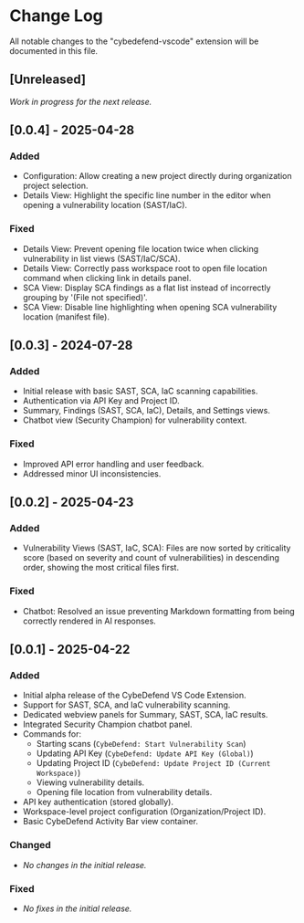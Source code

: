 # Change Log

All notable changes to the "cybedefend-vscode" extension will be documented in this file.

## [Unreleased]

*Work in progress for the next release.*

## [0.0.4] - 2025-04-28

### Added
- Configuration: Allow creating a new project directly during organization project selection.
- Details View: Highlight the specific line number in the editor when opening a vulnerability location (SAST/IaC).

### Fixed
- Details View: Prevent opening file location twice when clicking vulnerability in list views (SAST/IaC/SCA).
- Details View: Correctly pass workspace root to open file location command when clicking link in details panel.
- SCA View: Display SCA findings as a flat list instead of incorrectly grouping by '(File not specified)'.
- SCA View: Disable line highlighting when opening SCA vulnerability location (manifest file).

## [0.0.3] - 2024-07-28

### Added
- Initial release with basic SAST, SCA, IaC scanning capabilities.
- Authentication via API Key and Project ID.
- Summary, Findings (SAST, SCA, IaC), Details, and Settings views.
- Chatbot view (Security Champion) for vulnerability context.

### Fixed
- Improved API error handling and user feedback.
- Addressed minor UI inconsistencies.

## [0.0.2] - 2025-04-23

### Added
- Vulnerability Views (SAST, IaC, SCA): Files are now sorted by criticality score (based on severity and count of vulnerabilities) in descending order, showing the most critical files first.

### Fixed
- Chatbot: Resolved an issue preventing Markdown formatting from being correctly rendered in AI responses.

## [0.0.1] - 2025-04-22

### Added
- Initial alpha release of the CybeDefend VS Code Extension.
- Support for SAST, SCA, and IaC vulnerability scanning.
- Dedicated webview panels for Summary, SAST, SCA, IaC results.
- Integrated Security Champion chatbot panel.
- Commands for:
    - Starting scans (`CybeDefend: Start Vulnerability Scan`)
    - Updating API Key (`CybeDefend: Update API Key (Global)`)
    - Updating Project ID (`CybeDefend: Update Project ID (Current Workspace)`)
    - Viewing vulnerability details.
    - Opening file location from vulnerability details.
- API key authentication (stored globally).
- Workspace-level project configuration (Organization/Project ID).
- Basic CybeDefend Activity Bar view container.

### Changed
- *No changes in the initial release.*

### Fixed
- *No fixes in the initial release.*